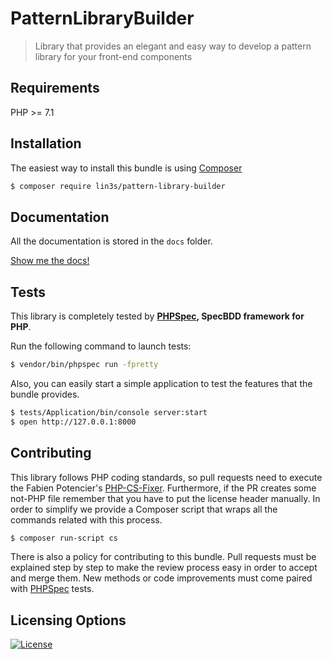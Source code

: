 # PatternLibraryBuilder
> Library that provides an elegant and easy way to develop a pattern library for your front-end components

## Requirements
PHP >= 7.1</br>

## Installation
The easiest way to install this bundle is using [Composer][1]
```bash
$ composer require lin3s/pattern-library-builder
```

## Documentation
All the documentation is stored in the `docs` folder.

[Show me the docs!](PatternLibraryBuilder/docs/index.md)

## Tests
This library is completely tested by **[PHPSpec][2], SpecBDD framework for PHP**.

Run the following command to launch tests:
```bash
$ vendor/bin/phpspec run -fpretty
```
Also, you can easily start a simple application to test the features that the bundle provides.
```bash
$ tests/Application/bin/console server:start
$ open http://127.0.0.1:8000
```

## Contributing
This library follows PHP coding standards, so pull requests need to execute the Fabien Potencier's [PHP-CS-Fixer][3].
Furthermore, if the PR creates some not-PHP file remember that you have to put the license header manually. In order
to simplify we provide a Composer script that wraps all the commands related with this process.
```bash
$ composer run-script cs
```

There is also a policy for contributing to this bundle. Pull requests must be explained step by step to make the
review process easy in order to accept and merge them. New methods or code improvements must come paired with
[PHPSpec][2] tests.

## Licensing Options
[![License](https://poser.pugx.org/lin3s/pattern-library-builder/license.svg)](https://github.com/LIN3S/PatternLibraryBuilder/blob/master/LICENSE)

[1]: http://getcomposer.org
[2]: http://www.phpspec.net/en/stable/
[3]: http://cs.sensiolabs.org/
